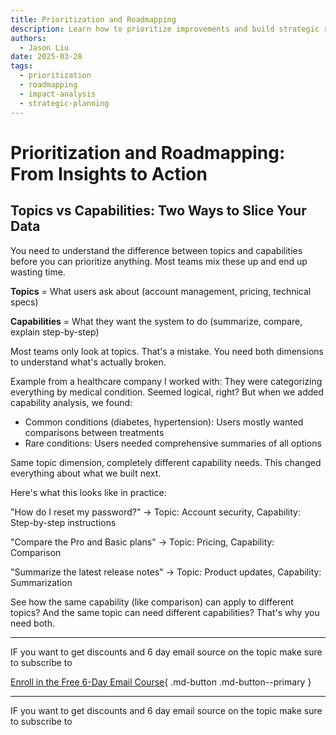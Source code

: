 ```yaml
---
title: Prioritization and Roadmapping
description: Learn how to prioritize improvements and build strategic roadmaps based on user query patterns
authors:
  - Jason Liu
date: 2025-03-28
tags:
  - prioritization
  - roadmapping
  - impact-analysis
  - strategic-planning
---
```


# Prioritization and Roadmapping: From Insights to Action


## Topics vs Capabilities: Two Ways to Slice Your Data

You need to understand the difference between topics and capabilities before you can prioritize anything. Most teams mix these up and end up wasting time.

**Topics** = What users ask about (account management, pricing, technical specs)

**Capabilities** = What they want the system to do (summarize, compare, explain step-by-step)

Most teams only look at topics. That's a mistake. You need both dimensions to understand what's actually broken.

Example from a healthcare company I worked with: They were categorizing everything by medical condition. Seemed logical, right? But when we added capability analysis, we found:
- Common conditions (diabetes, hypertension): Users mostly wanted comparisons between treatments
- Rare conditions: Users needed comprehensive summaries of all options

Same topic dimension, completely different capability needs. This changed everything about what we built next.

Here's what this looks like in practice:

"How do I reset my password?" → Topic: Account security, Capability: Step-by-step instructions

"Compare the Pro and Basic plans" → Topic: Pricing, Capability: Comparison

"Summarize the latest release notes" → Topic: Product updates, Capability: Summarization

See how the same capability (like comparison) can apply to different topics? And the same topic can need different capabilities? That's why you need both.

---

IF you want to get discounts and 6 day email source on the topic make sure to subscribe to

[Enroll in the Free 6-Day Email Course](https://improvingrag.com/){ .md-button .md-button--primary }

---

IF you want to get discounts and 6 day email source on the topic make sure to subscribe to

<script async data-uid="010fd9b52b" src="https://fivesixseven.kit.com/010fd9b52b/index.js"></script>
